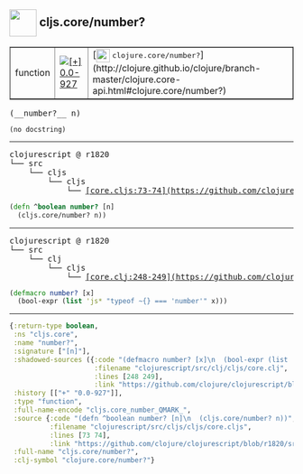 ## <img width="48px" valign="middle" src="http://i.imgur.com/Hi20huC.png"> cljs.core/number?

 <table border="1">
<tr>
<td>function</td>
<td><a href="https://github.com/cljsinfo/api-refs/tree/0.0-927"><img valign="middle" alt="[+] 0.0-927" src="https://img.shields.io/badge/+-0.0--927-lightgrey.svg"></a> </td>
<td>
[<img height="24px" valign="middle" src="http://i.imgur.com/1GjPKvB.png"> <samp>clojure.core/number?</samp>](http://clojure.github.io/clojure/branch-master/clojure.core-api.html#clojure.core/number?)
</td>
</tr>
</table>

 <samp>
(__number?__ n)<br>
</samp>

```
(no docstring)
```

---

 <pre>
clojurescript @ r1820
└── src
    └── cljs
        └── cljs
            └── <ins>[core.cljs:73-74](https://github.com/clojure/clojurescript/blob/r1820/src/cljs/cljs/core.cljs#L73-L74)</ins>
</pre>

```clj
(defn ^boolean number? [n]
  (cljs.core/number? n))
```


---

 <pre>
clojurescript @ r1820
└── src
    └── clj
        └── cljs
            └── <ins>[core.clj:248-249](https://github.com/clojure/clojurescript/blob/r1820/src/clj/cljs/core.clj#L248-L249)</ins>
</pre>

```clj
(defmacro number? [x]
  (bool-expr (list 'js* "typeof ~{} === 'number'" x)))
```

---

```clj
{:return-type boolean,
 :ns "cljs.core",
 :name "number?",
 :signature ["[n]"],
 :shadowed-sources ({:code "(defmacro number? [x]\n  (bool-expr (list 'js* \"typeof ~{} === 'number'\" x)))",
                     :filename "clojurescript/src/clj/cljs/core.clj",
                     :lines [248 249],
                     :link "https://github.com/clojure/clojurescript/blob/r1820/src/clj/cljs/core.clj#L248-L249"}),
 :history [["+" "0.0-927"]],
 :type "function",
 :full-name-encode "cljs.core_number_QMARK_",
 :source {:code "(defn ^boolean number? [n]\n  (cljs.core/number? n))",
          :filename "clojurescript/src/cljs/cljs/core.cljs",
          :lines [73 74],
          :link "https://github.com/clojure/clojurescript/blob/r1820/src/cljs/cljs/core.cljs#L73-L74"},
 :full-name "cljs.core/number?",
 :clj-symbol "clojure.core/number?"}

```
